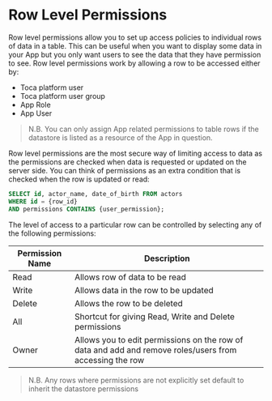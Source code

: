 # Row Level Permissions

Row level permissions allow you to set up access policies to individual rows of data in a table.
This can be useful when you want to display some data in your App but you only want users to see the data that they have permission to see.
Row level permissions work by allowing a row to be accessed either by:
- Toca platform user
- Toca platform user group
- App Role
- App User

> N.B. You can only assign App related permissions to table rows if the datastore is listed as a resource of the App in question.

Row level permissions are the most secure way of limiting access to data as the permissions are checked when data is requested or updated on the server side.
You can think of permissions as an extra condition that is checked when the row is updated or read:
```sql
SELECT id, actor_name, date_of_birth FROM actors
WHERE id = {row_id}
AND permissions CONTAINS {user_permission};
```

The level of access to a particular row can be controlled by selecting any of the following permissions:

| Permission Name | Description |
|--- | --- |
| Read | Allows row of data to be read |
| Write | Allows data in the row to be updated |
| Delete | Allows the row to be deleted |
| All | Shortcut for giving Read, Write and Delete permissions |
| Owner | Allows you to edit permissions on the row of data and add and remove roles/users from accessing the row |

> N.B. Any rows where permissions are not explicitly set default to inherit the datastore permissions
